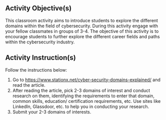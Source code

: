 ## Activity Objective(s)
This classroom activity aims to introduce students to explore the different domains within the field of cybersecurity. During this activity engage with your fellow classmates in groups of 3-4. The objective of this activity is to encourage students to further explore the different career fields and paths within the cybersecurity industry. 

## Activity Instruction(s)
Follow the instructions below:
1.	Go to https://www.stationx.net/cyber-security-domains-explained/ and read the article.
2.	After reading the article, pick 2-3 domains of interest and conduct research on them, identifying the requirements to enter that domain, common skills, education/ certification requirements, etc. Use sites like LinkedIn, Glassdoor, etc. to help you in conducting your research.
3.	Submit your 2-3 domains of interests.
